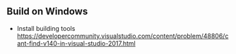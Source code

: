 ## Build on Windows

- Install building tools https://developercommunity.visualstudio.com/content/problem/48806/cant-find-v140-in-visual-studio-2017.html
